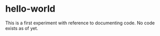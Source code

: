 # hello-world

This is a first experiment with reference to documenting code. No code exists as of yet.

